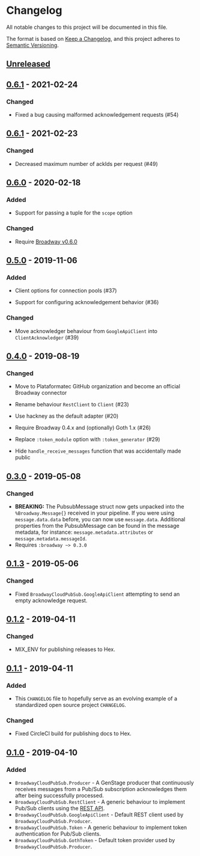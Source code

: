 # Changelog
All notable changes to this project will be documented in this file.

The format is based on [Keep a Changelog](https://keepachangelog.com/en/1.0.0/),
and this project adheres to [Semantic Versioning](https://semver.org/spec/v2.0.0.html).

## [Unreleased]

## [0.6.1] - 2021-02-24

### Changed

- Fixed a bug causing malformed acknowledgement requests (#54)

## [0.6.1] - 2021-02-23

### Changed

- Decreased maximum number of ackIds per request (#49)

## [0.6.0] - 2020-02-18

### Added

- Support for passing a tuple for the `scope` option

### Changed

- Require [Broadway v0.6.0](https://hexdocs.pm/broadway/0.6.0)

## [0.5.0] - 2019-11-06

### Added

- Client options for connection pools (#37)

- Support for configuring acknowledgement behavior (#36)

### Changed

- Move acknowledger behaviour from `GoogleApiClient` into `ClientAcknowledger` (#39)

## [0.4.0] - 2019-08-19

### Changed

- Move to Plataformatec GitHub organization and become an official Broadway connector

- Rename behaviour `RestClient` to `Client` (#23)

- Use hackney as the default adapter (#20)

- Require Broadway 0.4.x and (optionally) Goth 1.x (#26)

- Replace `:token_module` option with `:token_generator` (#29)

- Hide `handle_receive_messages` function that was accidentally made public

## [0.3.0] - 2019-05-08

### Changed
- **BREAKING:** The PubsubMessage struct now gets unpacked into the `%Broadway.Message{}` received in your pipeline.  If you were using `message.data.data` before, you can now use `message.data`. Additional properties from the PubsubMessage can be found in the message metadata, for instance: `message.metadata.attributes` or `message.metadata.messageId`.
- Requires `:broadway ~> 0.3.0`

## [0.1.3] - 2019-05-06

### Changed
- Fixed `BroadwayCloudPubSub.GoogleApiClient` attempting to send an empty acknowledge request.

## [0.1.2] - 2019-04-11

### Changed
- MIX_ENV for publishing releases to Hex.

## [0.1.1] - 2019-04-11
### Added
- This `CHANGELOG` file to hopefully serve as an evolving example of a
  standardized open source project `CHANGELOG`.

### Changed
- Fixed CircleCI build for publishing docs to Hex.

## [0.1.0] - 2019-04-10
### Added
- `BroadwayCloudPubSub.Producer` - A GenStage producer that continuously receives messages from
    a Pub/Sub subscription acknowledges them after being successfully processed.
- `BroadwayCloudPubSub.RestClient` - A generic behaviour to implement Pub/Sub clients using the [REST API](https://cloud.google.com/pubsub/docs/reference/rest/).
- `BroadwayCloudPubSub.GoogleApiClient` - Default REST client used by `BroadwayCloudPubSub.Producer`.
- `BroadwayCloudPubSub.Token` - A generic behaviour to implement token authentication for Pub/Sub clients.
- `BroadwayCloudPubSub.GothToken` - Default token provider used by `BroadwayCloudPubSub.Producer`.


[Unreleased]: https://github.com/dashbitco/broadway_cloud_pub_sub/compare/v0.6.2...HEAD
[0.6.2]: https://github.com/dashbitco/broadway_cloud_pub_sub/compare/v0.6.1...v0.6.2
[0.6.1]: https://github.com/dashbitco/broadway_cloud_pub_sub/compare/v0.6.0...v0.6.1
[0.6.0]: https://github.com/dashbitco/broadway_cloud_pub_sub/compare/v0.5.0...v0.6.0
[0.5.0]: https://github.com/dashbitco/broadway_cloud_pub_sub/compare/v0.4.0...v0.5.0
[0.4.0]: https://github.com/dashbitco/broadway_cloud_pub_sub/compare/v0.3.0...v0.4.0
[0.3.0]: https://github.com/dashbitco/broadway_cloud_pub_sub/compare/v0.1.3...v0.3.0
[0.1.3]: https://github.com/dashbitco/broadway_cloud_pub_sub/compare/v0.1.2...v0.1.3
[0.1.2]: https://github.com/dashbitco/broadway_cloud_pub_sub/compare/v0.1.1...v0.1.2
[0.1.1]: https://github.com/dashbitco/broadway_cloud_pub_sub/compare/v0.1.0...v0.1.1
[0.1.0]: https://github.com/dashbitco/broadway_cloud_pub_sub/releases/tag/v0.1.0
